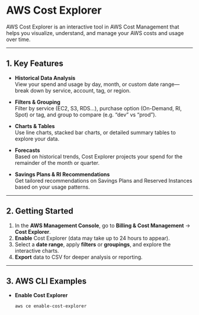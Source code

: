 # AWS Cost Explorer

AWS Cost Explorer is an interactive tool in AWS Cost Management that helps you visualize, understand, and manage your AWS costs and usage over time.

---

## 1. Key Features

- **Historical Data Analysis**  
  View your spend and usage by day, month, or custom date range—break down by service, account, tag, or region.

- **Filters & Grouping**  
  Filter by service (EC2, S3, RDS…), purchase option (On-Demand, RI, Spot) or tag, and group to compare (e.g. “dev” vs “prod”).

- **Charts & Tables**  
  Use line charts, stacked bar charts, or detailed summary tables to explore your data.

- **Forecasts**  
  Based on historical trends, Cost Explorer projects your spend for the remainder of the month or quarter.

- **Savings Plans & RI Recommendations**  
  Get tailored recommendations on Savings Plans and Reserved Instances based on your usage patterns.

---

## 2. Getting Started

1. In the **AWS Management Console**, go to **Billing & Cost Management** → **Cost Explorer**.  
2. **Enable** Cost Explorer (data may take up to 24 hours to appear).  
3. Select a **date range**, apply **filters** or **groupings**, and explore the interactive charts.  
4. **Export** data to CSV for deeper analysis or reporting.

---

## 3. AWS CLI Examples

- **Enable Cost Explorer**  
  ```bash
  aws ce enable-cost-explorer
